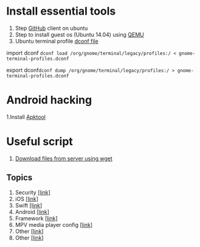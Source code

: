 

# Install essential tools

1. Step <a href=/source/github.sh>GitHub</a> client on ubuntu
2. Step to install guest os (Ubuntu 14.04) using <a href=/source/QEMU.md>QEMU</a>
3. Ubuntu terminal profile <a  href=/linux/gnome-terminal-profile.dconf>dconf file</a>

import dconf `dconf load /org/gnome/terminal/legacy/profiles:/ < gnome-terminal-profiles.dconf`

export dconf`dconf dump /org/gnome/terminal/legacy/profiles:/ > gnome-terminal-profiles.dconf`

# Android hacking

1.Install <a href=/source/Apktool.md> Apktool </a>

<h1> Useful script </h1>

1. <a href="/source/script/download-files-from-server.md"> Download files from server using wget</a>


## Topics

1. Security [[link]](/security/)
2. iOS [[link]](/security/ios.md)
3. Swift [[link]](/dev/ios/swift.md)
4. Android [[link]](/security/)
5. Framework [[link]](dev/ios/framework.md)
6. MPV media player config [[link]](/mpv/)
7. Other [[link]](/security/)
8. Other [[link]](/security/)
